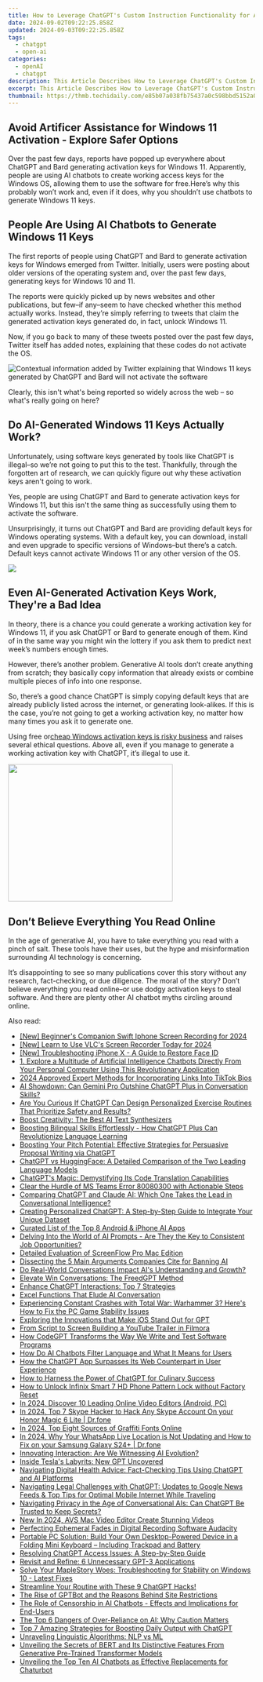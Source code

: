 ```yaml
---
title: How to Leverage ChatGPT's Custom Instruction Functionality for Advanced Tasks
date: 2024-09-02T09:22:25.858Z
updated: 2024-09-03T09:22:25.858Z
tags:
  - chatgpt
  - open-ai
categories:
  - openAI
  - chatgpt
description: This Article Describes How to Leverage ChatGPT's Custom Instruction Functionality for Advanced Tasks
excerpt: This Article Describes How to Leverage ChatGPT's Custom Instruction Functionality for Advanced Tasks
thumbnail: https://thmb.techidaily.com/e85b07a038fb75437a0c598bbd5152a02fef6e44f5c7bdafc8cc7873d01b55c2.jpg
---
```


## Avoid Artificer Assistance for Windows 11 Activation - Explore Safer Options

 Over the past few days, reports have popped up everywhere about ChatGPT and Bard generating activation keys for Windows 11\. Apparently, people are using AI chatbots to create working access keys for the Windows OS, allowing them to use the software for free.Here’s why this probably won’t work and, even if it does, why you shouldn’t use chatbots to generate Windows 11 keys.

## People Are Using AI Chatbots to Generate Windows 11 Keys

 The first reports of people using ChatGPT and Bard to generate activation keys for Windows emerged from Twitter. Initially, users were posting about older versions of the operating system and, over the past few days, generating keys for Windows 10 and 11.

 The reports were quickly picked up by news websites and other publications, but few–if any–seem to have checked whether this method actually works. Instead, they’re simply referring to tweets that claim the generated activation keys generated do, in fact, unlock Windows 11.

 Now, if you go back to many of these tweets posted over the past few days, Twitter itself has added notes, explaining that these codes do not activate the OS.

![Contextual information added by Twitter explaining that Windows 11 keys generated by ChatGPT and Bard will not activate the software](https://static1.makeuseofimages.com/wordpress/wp-content/uploads/2023/06/twitter-contextual-information-chatgpt-windows-activation-codes.jpg)

 Clearly, this isn't what's being reported so widely across the web – so what's really going on here?

## Do AI-Generated Windows 11 Keys Actually Work?

 Unfortunately, using software keys generated by tools like ChatGPT is illegal–so we’re not going to put this to the test. Thankfully, through the forgotten art of research, we can quickly figure out why these activation keys aren't going to work.

 Yes, people are using ChatGPT and Bard to generate activation keys for Windows 11, but this isn't the same thing as successfully using them to activate the software.

 Unsurprisingly, it turns out ChatGPT and Bard are providing default keys for Windows operating systems. With a default key, you can download, install and even upgrade to specific versions of Windows–but there’s a catch. Default keys cannot activate Windows 11 or any other version of the OS.

<!-- affiliate ads begin -->
<a href="https://secure.2checkout.com/order/checkout.php?PRODS=4620778&QTY=1&AFFILIATE=108875&CART=1"><img src="https://secure.avangate.com/images/merchant/07dd4d5a72f5740ef0f035f201951476/300__250banner.jpg" border="0"></a>
<!-- affiliate ads end -->
## Even AI-Generated Activation Keys Work, They're a Bad Idea

 In theory, there is a chance you could generate a working activation key for Windows 11, if you ask ChatGPT or Bard to generate enough of them. Kind of in the same way you might win the lottery if you ask them to predict next week’s numbers enough times.

 However, there’s another problem. Generative AI tools don’t create anything from scratch; they basically copy information that already exists or combine multiple pieces of info into one response.

 So, there’s a good chance ChatGPT is simply copying default keys that are already publicly listed across the internet, or generating look-alikes. If this is the case, you’re not going to get a working activation key, no matter how many times you ask it to generate one.

 Using free or[cheap Windows activation keys is risky business](https://www.makeuseof.com/risks-using-cheap-windows-activation-keys/) and raises several ethical questions. Above all, even if you manage to generate a working activation key with ChatGPT, it’s illegal to use it.

<!-- affiliate ads begin -->
<a href="https://aligracehair.sjv.io/c/5597632/2087264/19272" target="_top" id="2087264"><img src="//a.impactradius-go.com/display-ad/19272-2087264" border="0" alt="" width="336" height="280"/></a><img height="0" width="0" src="https://imp.pxf.io/i/5597632/2087264/19272" style="position:absolute;visibility:hidden;" border="0" />
<!-- affiliate ads end -->
## Don’t Believe Everything You Read Online

 In the age of generative AI, you have to take everything you read with a pinch of salt. These tools have their uses, but the hype and misinformation surrounding AI technology is concerning.

 It’s disappointing to see so many publications cover this story without any research, fact-checking, or due diligence. The moral of the story? Don’t believe everything you read online–or use dodgy activation keys to steal software. And there are plenty other AI chatbot myths circling around online.


<ins class="adsbygoogle"
     style="display:block"
     data-ad-format="autorelaxed"
     data-ad-client="ca-pub-7571918770474297"
     data-ad-slot="1223367746"></ins>



<ins class="adsbygoogle"
     style="display:block"
     data-ad-client="ca-pub-7571918770474297"
     data-ad-slot="8358498916"
     data-ad-format="auto"
     data-full-width-responsive="true"></ins>

<span class="atpl-alsoreadstyle">Also read:</span>
<div><ul>
<li><a href="https://on-screen-recording.techidaily.com/new-beginners-companion-swift-iphone-screen-recording-for-2024/"><u>[New] Beginner's Companion  Swift Iphone Screen Recording for 2024</u></a></li>
<li><a href="https://remote-screen-capture.techidaily.com/new-learn-to-use-vlcs-screen-recorder-today-for-2024/"><u>[New] Learn to Use VLC's Screen Recorder Today for 2024</u></a></li>
<li><a href="https://some-skills.techidaily.com/new-troubleshooting-iphone-x-a-guide-to-restore-face-id/"><u>[New] Troubleshooting iPhone X - A Guide to Restore Face ID</u></a></li>
<li><a href="https://some-techniques.techidaily.com/1-explore-a-multitude-of-artificial-intelligence-chatbots-directly-from-your-personal-computer-using-this-revolutionary-application/"><u>1. Explore a Multitude of Artificial Intelligence Chatbots Directly From Your Personal Computer Using This Revolutionary Application</u></a></li>
<li><a href="https://some-techniques.techidaily.com/2024-approved-expert-methods-for-incorporating-links-into-tiktok-bios/"><u>2024 Approved  Expert Methods for Incorporating Links Into TikTok Bios</u></a></li>
<li><a href="https://tech-hub.techidaily.com/ai-showdown-can-gemini-pro-outshine-chatgpt-plus-in-conversation-skills/"><u>AI Showdown: Can Gemini Pro Outshine ChatGPT Plus in Conversation Skills?</u></a></li>
<li><a href="https://tech-hub.techidaily.com/are-you-curious-if-chatgpt-can-design-personalized-exercise-routines-that-prioritize-safety-and-results/"><u>Are You Curious If ChatGPT Can Design Personalized Exercise Routines That Prioritize Safety and Results?</u></a></li>
<li><a href="https://tech-hub.techidaily.com/boost-creativity-the-best-ai-text-synthesizers/"><u>Boost Creativity: The Best AI Text Synthesizers</u></a></li>
<li><a href="https://tech-hub.techidaily.com/boosting-bilingual-skills-effortlessly-how-chatgpt-plus-can-revolutionize-language-learning/"><u>Boosting Bilingual Skills Effortlessly - How ChatGPT Plus Can Revolutionize Language Learning</u></a></li>
<li><a href="https://tech-hub.techidaily.com/boosting-your-pitch-potential-effective-strategies-for-persuasive-proposal-writing-via-chatgpt/"><u>Boosting Your Pitch Potential: Effective Strategies for Persuasive Proposal Writing via ChatGPT</u></a></li>
<li><a href="https://tech-hub.techidaily.com/chatgpt-vs-huggingface-a-detailed-comparison-of-the-two-leading-language-models/"><u>ChatGPT vs HuggingFace: A Detailed Comparison of the Two Leading Language Models</u></a></li>
<li><a href="https://tech-hub.techidaily.com/chatgpts-magic-demystifying-its-code-translation-capabilities/"><u>ChatGPT's Magic: Demystifying Its Code Translation Capabilities</u></a></li>
<li><a href="https://windows11.techidaily.com/clear-the-hurdle-of-ms-teams-error-80080300-with-actionable-steps/"><u>Clear the Hurdle of MS Teams Error 80080300 with Actionable Steps</u></a></li>
<li><a href="https://tech-hub.techidaily.com/comparing-chatgpt-and-claude-ai-which-one-takes-the-lead-in-conversational-intelligence/"><u>Comparing ChatGPT and Claude AI: Which One Takes the Lead in Conversational Intelligence?</u></a></li>
<li><a href="https://tech-hub.techidaily.com/creating-personalized-chatgpt-a-step-by-step-guide-to-integrate-your-unique-dataset/"><u>Creating Personalized ChatGPT: A Step-by-Step Guide to Integrate Your Unique Dataset</u></a></li>
<li><a href="https://tech-hub.techidaily.com/curated-list-of-the-top-8-android-and-iphone-ai-apps/"><u>Curated List of the Top 8 Android & iPhone AI Apps</u></a></li>
<li><a href="https://tech-hub.techidaily.com/delving-into-the-world-of-ai-prompts-are-they-the-key-to-consistent-job-opportunities/"><u>Delving Into the World of AI Prompts - Are They the Key to Consistent Job Opportunities?</u></a></li>
<li><a href="https://desktop-recording.techidaily.com/detailed-evaluation-of-screenflow-pro-mac-edition/"><u>Detailed Evaluation of ScreenFlow Pro Mac Edition</u></a></li>
<li><a href="https://tech-hub.techidaily.com/dissecting-the-5-main-arguments-companies-cite-for-banning-ai/"><u>Dissecting the 5 Main Arguments Companies Cite for Banning AI</u></a></li>
<li><a href="https://tech-hub.techidaily.com/do-real-world-conversations-impact-ais-understanding-and-growth/"><u>Do Real-World Conversations Impact AI's Understanding and Growth?</u></a></li>
<li><a href="https://tech-hub.techidaily.com/elevate-win-conversations-the-freedgpt-method/"><u>Elevate Win Conversations: The FreedGPT Method</u></a></li>
<li><a href="https://tech-hub.techidaily.com/enhance-chatgpt-interactions-top-7-strategies/"><u>Enhance ChatGPT Interactions: Top 7 Strategies</u></a></li>
<li><a href="https://tech-hub.techidaily.com/excel-functions-that-elude-ai-conversation/"><u>Excel Functions That Elude AI Conversation</u></a></li>
<li><a href="https://win-answers.techidaily.com/experiencing-constant-crashes-with-total-war-warhammer-3-heres-how-to-fix-the-pc-game-stability-issues/"><u>Experiencing Constant Crashes with Total War: Warhammer 3? Here's How to Fix the PC Game Stability Issues</u></a></li>
<li><a href="https://tech-hub.techidaily.com/exploring-the-innovations-that-make-ios-stand-out-for-gpt/"><u>Exploring the Innovations that Make iOS Stand Out for GPT</u></a></li>
<li><a href="https://youtube-videos.techidaily.com/from-script-to-screen-building-a-youtube-trailer-in-filmora/"><u>From Script to Screen  Building a YouTube Trailer in Filmora</u></a></li>
<li><a href="https://tech-hub.techidaily.com/how-codegpt-transforms-the-way-we-write-and-test-software-programs/"><u>How CodeGPT Transforms the Way We Write and Test Software Programs</u></a></li>
<li><a href="https://tech-hub.techidaily.com/how-do-ai-chatbots-filter-language-and-what-it-means-for-users/"><u>How Do AI Chatbots Filter Language and What It Means for Users</u></a></li>
<li><a href="https://tech-hub.techidaily.com/how-the-chatgpt-app-surpasses-its-web-counterpart-in-user-experience/"><u>How the ChatGPT App Surpasses Its Web Counterpart in User Experience</u></a></li>
<li><a href="https://tech-hub.techidaily.com/how-to-harness-the-power-of-chatgpt-for-culinary-success/"><u>How to Harness the Power of ChatGPT for Culinary Success</u></a></li>
<li><a href="https://unlock-android.techidaily.com/how-to-unlock-infinix-smart-7-hd-phone-pattern-lock-without-factory-reset-by-drfone-android/"><u>How to Unlock Infinix Smart 7 HD Phone Pattern Lock without Factory Reset</u></a></li>
<li><a href="https://instagram-video-recordings.techidaily.com/in-2024-discover-10-leading-online-video-editors-android-pc/"><u>In 2024, Discover 10 Leading Online Video Editors (Android, PC)</u></a></li>
<li><a href="https://location-social.techidaily.com/in-2024-top-7-skype-hacker-to-hack-any-skype-account-on-your-honor-magic-6-lite-drfone-by-drfone-virtual-android/"><u>In 2024, Top 7 Skype Hacker to Hack Any Skype Account On your Honor Magic 6 Lite | Dr.fone</u></a></li>
<li><a href="https://some-guidance.techidaily.com/in-2024-top-eight-sources-of-graffiti-fonts-online/"><u>In 2024, Top Eight Sources of Graffiti Fonts Online</u></a></li>
<li><a href="https://location-social.techidaily.com/in-2024-why-your-whatsapp-live-location-is-not-updating-and-how-to-fix-on-your-samsung-galaxy-s24plus-drfone-by-drfone-virtual-android/"><u>In 2024, Why Your WhatsApp Live Location is Not Updating and How to Fix on your Samsung Galaxy S24+ | Dr.fone</u></a></li>
<li><a href="https://tech-hub.techidaily.com/innovating-interaction-are-we-witnessing-ai-evolution/"><u>Innovating Interaction: Are We Witnessing AI Evolution?</u></a></li>
<li><a href="https://tech-hub.techidaily.com/inside-teslas-labyrits-new-gpt-uncovered/"><u>Inside Tesla's Labyrits: New GPT Uncovered</u></a></li>
<li><a href="https://tech-hub.techidaily.com/navigating-digital-health-advice-fact-checking-tips-using-chatgpt-and-ai-platforms/"><u>Navigating Digital Health Advice: Fact-Checking Tips Using ChatGPT and AI Platforms</u></a></li>
<li><a href="https://tech-hub.techidaily.com/navigating-legal-challenges-with-chatgpt-updates-to-google-news-feeds-and-top-tips-for-optimal-mobile-internet-while-traveling/"><u>Navigating Legal Challenges with ChatGPT: Updates to Google News Feeds & Top Tips for Optimal Mobile Internet While Traveling</u></a></li>
<li><a href="https://tech-hub.techidaily.com/navigating-privacy-in-the-age-of-conversational-ais-can-chatgpt-be-trusted-to-keep-secrets/"><u>Navigating Privacy in the Age of Conversational AIs: Can ChatGPT Be Trusted to Keep Secrets?</u></a></li>
<li><a href="https://smart-video-creator.techidaily.com/new-in-2024-avs-mac-video-editor-create-stunning-videos/"><u>New In 2024, AVS Mac Video Editor Create Stunning Videos</u></a></li>
<li><a href="https://extra-lessons.techidaily.com/perfecting-ephemeral-fades-in-digital-recording-software-audacity/"><u>Perfecting Ephemeral Fades in Digital Recording Software Audacity</u></a></li>
<li><a href="https://tech-hub.techidaily.com/portable-pc-solution-build-your-own-desktop-powered-device-in-a-folding-mini-keyboard-including-trackpad-and-battery/"><u>Portable PC Solution: Build Your Own Desktop-Powered Device in a Folding Mini Keyboard – Including Trackpad and Battery</u></a></li>
<li><a href="https://tech-hub.techidaily.com/resolving-chatgpt-access-issues-a-step-by-step-guide/"><u>Resolving ChatGPT Access Issues: A Step-by-Step Guide</u></a></li>
<li><a href="https://tech-hub.techidaily.com/revisit-and-refine-6-unnecessary-gpt-3-applications/"><u>Revisit and Refine: 6 Unnecessary GPT-3 Applications</u></a></li>
<li><a href="https://win-blog.techidaily.com/solve-your-maplestory-woes-troubleshooting-for-stability-on-windows-10-latest-fixes/"><u>Solve Your MapleStory Woes: Troubleshooting for Stability on Windows 10 - Latest Fixes</u></a></li>
<li><a href="https://tech-hub.techidaily.com/streamline-your-routine-with-these-9-chatgpt-hacks/"><u>Streamline Your Routine with These 9 ChatGPT Hacks!</u></a></li>
<li><a href="https://tech-hub.techidaily.com/the-rise-of-gptbot-and-the-reasons-behind-site-restrictions/"><u>The Rise of GPTBot and the Reasons Behind Site Restrictions</u></a></li>
<li><a href="https://tech-hub.techidaily.com/the-role-of-censorship-in-ai-chatbots-effects-and-implications-for-end-users/"><u>The Role of Censorship in AI Chatbots - Effects and Implications for End-Users</u></a></li>
<li><a href="https://tech-hub.techidaily.com/the-top-6-dangers-of-over-reliance-on-ai-why-caution-matters/"><u>The Top 6 Dangers of Over-Reliance on AI: Why Caution Matters</u></a></li>
<li><a href="https://tech-hub.techidaily.com/top-7-amazing-strategies-for-boosting-daily-output-with-chatgpt/"><u>Top 7 Amazing Strategies for Boosting Daily Output with ChatGPT</u></a></li>
<li><a href="https://tech-hub.techidaily.com/unraveling-linguistic-algorithms-nlp-vs-ml/"><u>Unraveling Linguistic Algorithms: NLP vs ML</u></a></li>
<li><a href="https://tech-hub.techidaily.com/unveiling-the-secrets-of-bert-and-its-distinctive-features-from-generative-pre-trained-transformer-models/"><u>Unveiling the Secrets of BERT and Its Distinctive Features From Generative Pre-Trained Transformer Models</u></a></li>
<li><a href="https://tech-hub.techidaily.com/unveiling-the-top-ten-ai-chatbots-as-effective-replacements-for-chaturbot/"><u>Unveiling the Top Ten AI Chatbots as Effective Replacements for Chaturbot</u></a></li>
</ul></div>
